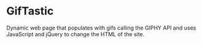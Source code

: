 # GifTastic
Dynamic web page that populates with gifs calling the GIPHY API and uses JavaScript and jQuery to change the HTML of the site.
